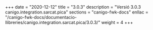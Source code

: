 +++
date        = "2020-12-12"
title       = "3.0.3"
description = "Versió 3.0.3 canigo.integration.sarcat.pica"
sections    = "canigo-fwk-docs"
enllac		= "/canigo-fwk-docs/documentacio-llibreries/canigo.integration.sarcat.pica/3.0.3/"
weight		= 4
+++
